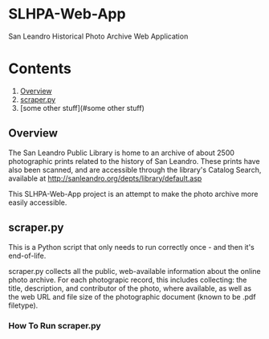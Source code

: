 # SLHPA-Web-App
San Leandro Historical Photo Archive Web Application

# Contents
1. [Overview](#overview)
2. [scraper.py](#scraper.py)
3. [some other stuff](#some other stuff)

## Overview

The San Leandro Public Library is home to an archive of about 2500 photographic prints related to the history of San Leandro. These prints have also been scanned, and are accessible through the library's Catalog Search, available at http://sanleandro.org/depts/library/default.asp

This SLHPA-Web-App project is an attempt to make the photo archive more easily accessible. 

## scraper.py

This is a Python script that only needs to run correctly once - and then it's end-of-life.

scraper.py collects all the public, web-available information about the online photo archive. For each photograpic record, this includes collecting: the title, description, and contributor of the photo, where available, as well as the web URL and file size of the photographic document (known to be .pdf filetype).

### How To Run scraper.py


## 
